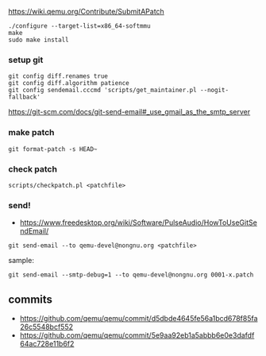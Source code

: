 https://wiki.qemu.org/Contribute/SubmitAPatch

```
./configure --target-list=x86_64-softmmu
make
sudo make install
```

### setup git
```
git config diff.renames true
git config diff.algorithm patience
git config sendemail.cccmd 'scripts/get_maintainer.pl --nogit-fallback'
```

https://git-scm.com/docs/git-send-email#_use_gmail_as_the_smtp_server

### make patch
```
git format-patch -s HEAD~
```

### check patch
```
scripts/checkpatch.pl <patchfile>
```

### send!
- https://www.freedesktop.org/wiki/Software/PulseAudio/HowToUseGitSendEmail/
```
git send-email --to qemu-devel@nongnu.org <patchfile>
```

sample:
```
git send-email --smtp-debug=1 --to qemu-devel@nongnu.org 0001-x.patch
```

## commits
- https://github.com/qemu/qemu/commit/d5dbde4645fe56a1bcd678f85fa26c5548bcf552
- https://github.com/qemu/qemu/commit/5e9aa92eb1a5abbb6e0e3dafdf64ac728e11b6f2
